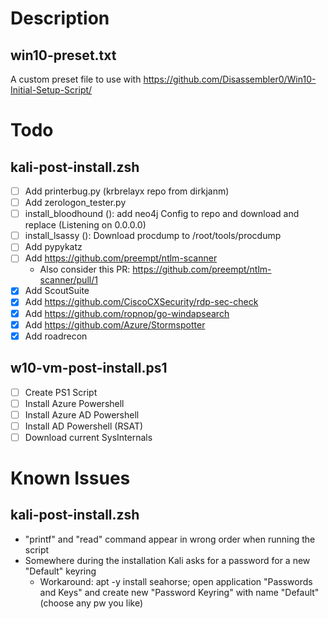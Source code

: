 # Description
## win10-preset.txt
A custom preset file to use with https://github.com/Disassembler0/Win10-Initial-Setup-Script/

# Todo
## kali-post-install.zsh
- [ ] Add printerbug.py (krbrelayx repo from dirkjanm)
- [ ] Add zerologon_tester.py
- [ ] install_bloodhound (): add neo4j Config to repo and download and replace (Listening on 0.0.0.0)
- [ ] install_lsassy (): Download procdump to /root/tools/procdump
- [ ] Add pypykatz
- [ ] Add https://github.com/preempt/ntlm-scanner
  - Also consider this PR: https://github.com/preempt/ntlm-scanner/pull/1
- [X] Add ScoutSuite
- [X] Add https://github.com/CiscoCXSecurity/rdp-sec-check
- [X] Add https://github.com/ropnop/go-windapsearch 
- [X] Add https://github.com/Azure/Stormspotter
- [X] Add roadrecon

## w10-vm-post-install.ps1
- [ ] Create PS1 Script
- [ ] Install Azure Powershell
- [ ] Install Azure AD Powershell
- [ ] Install AD Powershell (RSAT)
- [ ] Download current SysInternals

# Known Issues
## kali-post-install.zsh
- "printf" and "read" command appear in wrong order when running the script
- Somewhere during the installation Kali asks for a password for a new "Default" keyring
  - Workaround: apt -y install seahorse; open application "Passwords and Keys" and create new "Password Keyring" with name "Default" (choose any pw you like)
